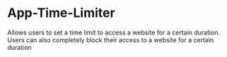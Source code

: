 # App-Time-Limiter
Allows users to set a time limit to access a website for a certain duration. Users can also completely block their access to a website for a certain duration
